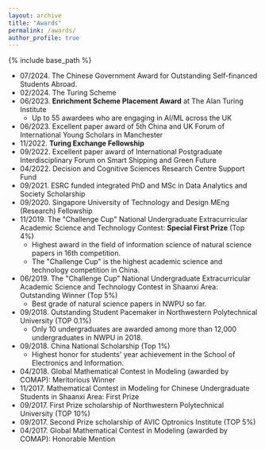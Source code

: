 ```yaml
---
layout: archive
title: "Awards"
permalink: /awards/
author_profile: true
---
```


{% include base_path %}

- 07/2024. The Chinese Government Award for Outstanding Self-financed Students Abroad.
- 02/2024. The Turing Scheme
- 06/2023. **Enrichment Scheme Placement Award** at The Alan Turing Institute
    * Up to 55 awardees who are engaging in AI/ML across the UK
- 06/2023. Excellent paper award of 5th China and UK Forum of International Young Scholars in Manchester
- 11/2022. **Turing Exchange Fellowship**
- 09/2022. Excellent paper award of International Postgraduate Interdisciplinary Forum on Smart Shipping and Green Future
- 04/2022. Decision and Cognitive Sciences Research Centre Support Fund
- 09/2021. ESRC funded integrated PhD and MSc in Data Analytics and Society Scholarship
- 09/2020. Singapore University of Technology and Design MEng (Research) Fellowship
- 11/2019. The "Challenge Cup" National Undergraduate Extracurricular Academic Science and Technology Contest: **Special First Prize** (Top 4%)
    * Highest award in the field of information science of natural science papers in 16th competition.
    * The "Challenge Cup" is the highest academic science and technology competition in China.
- 06/2019. The "Challenge Cup" National Undergraduate Extracurricular Academic Science and Technology Contest in Shaanxi Area: Outstanding Winner (Top 5%)
    * Best grade of natural science papers in NWPU so far.
- 09/2018. Outstanding Student Pacemaker in Northwestern Polytechnical University (TOP 0.1%)
    * Only 10 undergraduates are awarded among more than 12,000 undergraduates in NWPU in 2018.
- 09/2018. China National Scholarship (Top 1%)
    * Highest honor for students' year achievement in the School of Electronics and Information.
- 04/2018. Global Mathematical Contest in Modeling (awarded by COMAP): Meritorious Winner
- 11/2017. Mathematical Contest in Modeling for Chinese Undergraduate Students in Shaanxi Area: First Prize
- 09/2017. First Prize scholarship of Northwestern Polytechnical University (TOP 10%)
- 09/2017. Second Prize scholarship of AVIC Optronics Institute (TOP 5%)
- 04/2017. Global Mathematical Contest in Modeling (awarded by COMAP): Honorable Mention